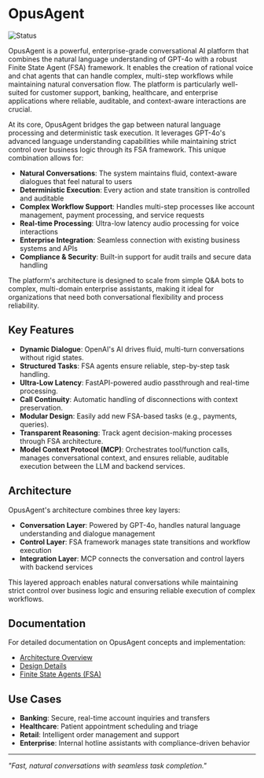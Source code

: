 # OpusAgent
![Status](https://img.shields.io/badge/status-In%20Development%20–%20Experimental%20%26%20Aspirational-blue)

OpusAgent is a powerful, enterprise-grade conversational AI platform that combines the natural language understanding of GPT-4o with a robust Finite State Agent (FSA) framework. It enables the creation of rational voice and chat agents that can handle complex, multi-step workflows while maintaining natural conversation flow. The platform is particularly well-suited for customer support, banking, healthcare, and enterprise applications where reliable, auditable, and context-aware interactions are crucial.

At its core, OpusAgent bridges the gap between natural language processing and deterministic task execution. It leverages GPT-4o's advanced language understanding capabilities while maintaining strict control over business logic through its FSA framework. This unique combination allows for:

- **Natural Conversations**: The system maintains fluid, context-aware dialogues that feel natural to users
- **Deterministic Execution**: Every action and state transition is controlled and auditable
- **Complex Workflow Support**: Handles multi-step processes like account management, payment processing, and service requests
- **Real-time Processing**: Ultra-low latency audio processing for voice interactions
- **Enterprise Integration**: Seamless connection with existing business systems and APIs
- **Compliance & Security**: Built-in support for audit trails and secure data handling

The platform's architecture is designed to scale from simple Q&A bots to complex, multi-domain enterprise assistants, making it ideal for organizations that need both conversational flexibility and process reliability.

## Key Features

- **Dynamic Dialogue**: OpenAI's AI drives fluid, multi-turn conversations without rigid states.
- **Structured Tasks**: FSA agents ensure reliable, step-by-step task handling.
- **Ultra-Low Latency**: FastAPI-powered audio passthrough and real-time processing.
- **Call Continuity**: Automatic handling of disconnections with context preservation.
- **Modular Design**: Easily add new FSA-based tasks (e.g., payments, queries).
- **Transparent Reasoning**: Track agent decision-making processes through FSA architecture.
- **Model Context Protocol (MCP)**: Orchestrates tool/function calls, manages conversational context, and ensures reliable, auditable execution between the LLM and backend services.

## Architecture

OpusAgent's architecture combines three key layers:

- **Conversation Layer**: Powered by GPT-4o, handles natural language understanding and dialogue management
- **Control Layer**: FSA framework manages state transitions and workflow execution
- **Integration Layer**: MCP connects the conversation and control layers with backend services

This layered approach enables natural conversations while maintaining strict control over business logic and ensuring reliable execution of complex workflows.

## Documentation

For detailed documentation on OpusAgent concepts and implementation:

- [Architecture Overview](docs/OVERVIEW.md)
- [Design Details](docs/DESIGN.md)
- [Finite State Agents (FSA)](docs/finite_state_agent.md)

## Use Cases

- **Banking**: Secure, real-time account inquiries and transfers
- **Healthcare**: Patient appointment scheduling and triage
- **Retail**: Intelligent order management and support
- **Enterprise**: Internal hotline assistants with compliance-driven behavior

---

*"Fast, natural conversations with seamless task completion."*
